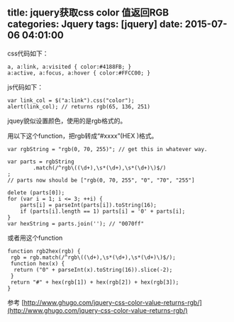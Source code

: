 title: jquery获取css color 值返回RGB			
categories: Jquery
tags: [jquery]
date: 2015-07-06 04:01:00
---

css代码如下：
```
a, a:link, a:visited { color:#4188FB; }
a:active, a:focus, a:hover { color:#FFCC00; }
```
js代码如下：
```
var link_col = $("a:link").css("color");
alert(link_col); // returns rgb(65, 136, 251)
```
jquey貌似设置颜色，使用的是rgb格式的。

用以下这个function，把rgb转成“#xxxx”(HEX )格式。
```
var rgbString = "rgb(0, 70, 255)"; // get this in whatever way.
 
var parts = rgbString
        .match(/^rgb\((\d+),\s*(\d+),\s*(\d+)\)$/)
;
// parts now should be ["rgb(0, 70, 255", "0", "70", "255"]
 
delete (parts[0]);
for (var i = 1; i <= 3; ++i) {
    parts[i] = parseInt(parts[i]).toString(16);
    if (parts[i].length == 1) parts[i] = '0' + parts[i];
}
var hexString = parts.join(''); // "0070ff"
```
或者用这个function
```
function rgb2hex(rgb) {
 rgb = rgb.match(/^rgb\((\d+),\s*(\d+),\s*(\d+)\)$/);
 function hex(x) {
  return ("0" + parseInt(x).toString(16)).slice(-2);
 }
 return "#" + hex(rgb[1]) + hex(rgb[2]) + hex(rgb[3]);
}
```
参考 [http://www.ghugo.com/jquery-css-color-value-returns-rgb/](http://www.ghugo.com/jquery-css-color-value-returns-rgb/)
